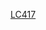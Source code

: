 
[LC417](https://leetcode.com/problems/pacific-atlantic-water-flow)
<!-- [[1,2,2,3,5],[3,2,3,4,4],[2,4,5,3,1],[6,7,1,4,5],[5,1,1,2,4]] -->